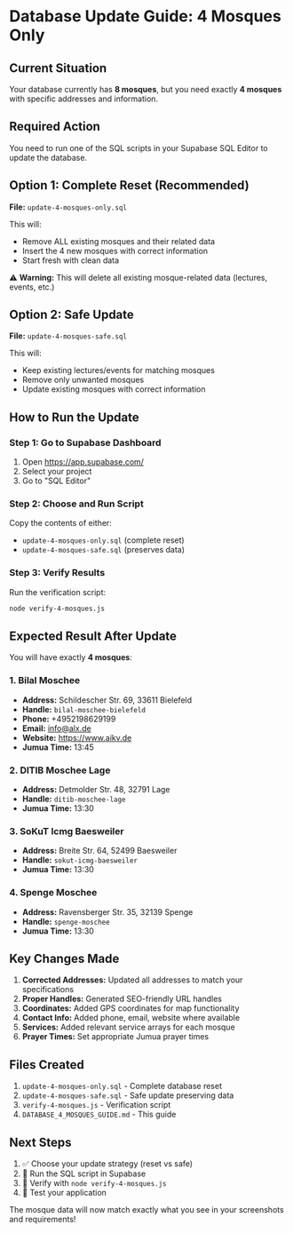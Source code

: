 # Database Update Guide: 4 Mosques Only

## Current Situation

Your database currently has **8 mosques**, but you need exactly **4 mosques** with specific addresses and information.

## Required Action

You need to run one of the SQL scripts in your Supabase SQL Editor to update the database.

## Option 1: Complete Reset (Recommended)

**File:** `update-4-mosques-only.sql`

This will:

- Remove ALL existing mosques and their related data
- Insert the 4 new mosques with correct information
- Start fresh with clean data

⚠️ **Warning:** This will delete all existing mosque-related data (lectures, events, etc.)

## Option 2: Safe Update

**File:** `update-4-mosques-safe.sql`

This will:

- Keep existing lectures/events for matching mosques
- Remove only unwanted mosques
- Update existing mosques with correct information

## How to Run the Update

### Step 1: Go to Supabase Dashboard

1. Open https://app.supabase.com/
2. Select your project
3. Go to "SQL Editor"

### Step 2: Choose and Run Script

Copy the contents of either:

- `update-4-mosques-only.sql` (complete reset)
- `update-4-mosques-safe.sql` (preserves data)

### Step 3: Verify Results

Run the verification script:

```bash
node verify-4-mosques.js
```

## Expected Result After Update

You will have exactly **4 mosques**:

### 1. Bilal Moschee

- **Address:** Schildescher Str. 69, 33611 Bielefeld
- **Handle:** `bilal-moschee-bielefeld`
- **Phone:** +4952198629199
- **Email:** info@alx.de
- **Website:** https://www.aikv.de
- **Jumua Time:** 13:45

### 2. DITIB Moschee Lage

- **Address:** Detmolder Str. 48, 32791 Lage
- **Handle:** `ditib-moschee-lage`
- **Jumua Time:** 13:30

### 3. SoKuT Icmg Baesweiler

- **Address:** Breite Str. 64, 52499 Baesweiler
- **Handle:** `sokut-icmg-baesweiler`
- **Jumua Time:** 13:30

### 4. Spenge Moschee

- **Address:** Ravensberger Str. 35, 32139 Spenge
- **Handle:** `spenge-moschee`
- **Jumua Time:** 13:30

## Key Changes Made

1. **Corrected Addresses:** Updated all addresses to match your specifications
2. **Proper Handles:** Generated SEO-friendly URL handles
3. **Coordinates:** Added GPS coordinates for map functionality
4. **Contact Info:** Added phone, email, website where available
5. **Services:** Added relevant service arrays for each mosque
6. **Prayer Times:** Set appropriate Jumua prayer times

## Files Created

1. `update-4-mosques-only.sql` - Complete database reset
2. `update-4-mosques-safe.sql` - Safe update preserving data
3. `verify-4-mosques.js` - Verification script
4. `DATABASE_4_MOSQUES_GUIDE.md` - This guide

## Next Steps

1. ✅ Choose your update strategy (reset vs safe)
2. 🔄 Run the SQL script in Supabase
3. 🧪 Verify with `node verify-4-mosques.js`
4. 🚀 Test your application

The mosque data will now match exactly what you see in your screenshots and requirements!
